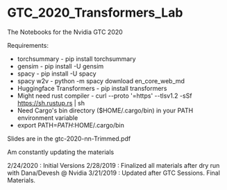 # GTC_2020_Transformers_Lab
The Notebooks for the Nvidia GTC 2020

Requirements:
* torchsummary - pip install torchsummary
* gensim - pip install -U gensim
* spacy - pip install -U spacy
* spacy w2v - python -m spacy download en_core_web_md
* Huggingface Transformers - pip install transformers
* Might need rust compiler - curl --proto '=https' --tlsv1.2 -sSf https://sh.rustup.rs | sh
* Need Cargo's bin directory ($HOME/.cargo/bin) in your PATH environment variable
 * export PATH=$PATH:$HOME/.cargo/bin

Slides are in the gtc-2020-nn-Trimmed.pdf

Am constantly updating the materials

2/24/2020 : Initial Versions
2/28/2019 : Finalized all materials after dry run with Dana/Devesh @ Nvidia
3/21/2019 : Updated after GTC Sessions. Final Materials.
